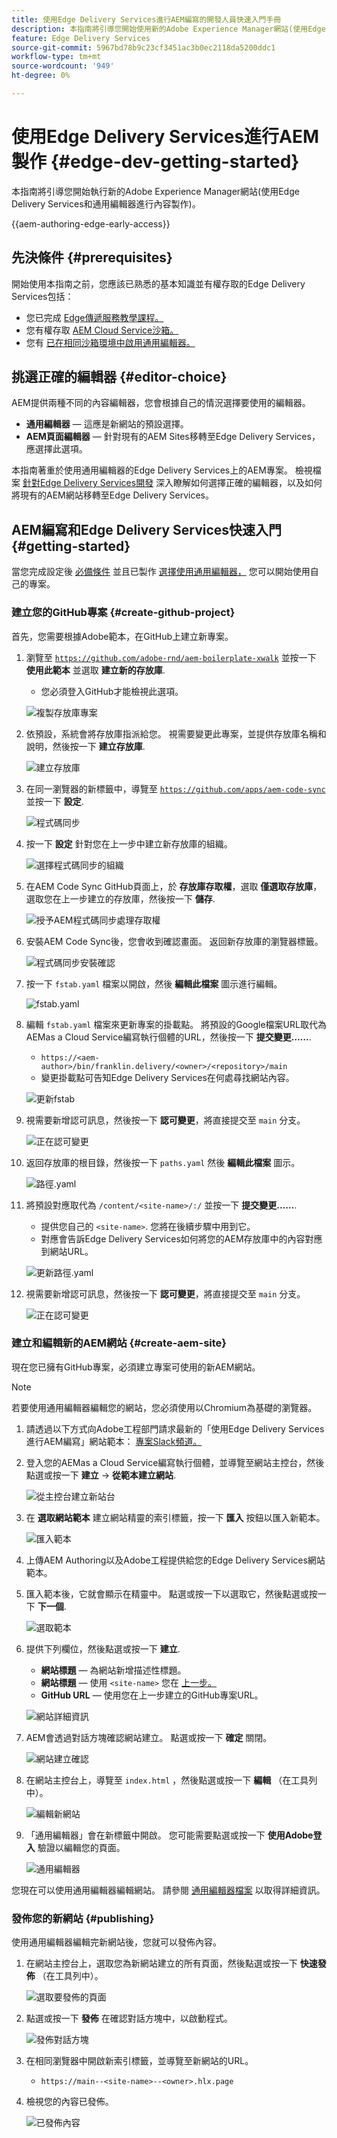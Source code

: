 ```yaml
---
title: 使用Edge Delivery Services進行AEM編寫的開發人員快速入門手冊
description: 本指南將引導您開始使用新的Adobe Experience Manager網站(使用Edge Delivery Services和通用編輯器進行內容製作)
feature: Edge Delivery Services
source-git-commit: 5967bd78b9c23cf3451ac3b0ec2118da5200ddc1
workflow-type: tm+mt
source-wordcount: '949'
ht-degree: 0%

---
```



# 使用Edge Delivery Services進行AEM製作 {#edge-dev-getting-started}

本指南將引導您開始執行新的Adobe Experience Manager網站(使用Edge Delivery Services和通用編輯器進行內容製作)。

{{aem-authoring-edge-early-access}}

## 先決條件 {#prerequisites}

開始使用本指南之前，您應該已熟悉的基本知識並有權存取的Edge Delivery Services包括：

* 您已完成 [Edge傳遞服務教學課程。](/help/edge/developer/tutorial.md)
* 您有權存取 [AEM Cloud Service沙箱。](/help/implementing/cloud-manager/getting-access-to-aem-in-cloud/introduction-sandbox-programs.md)
* 您有 [已在相同沙箱環境中啟用通用編輯器。](/help/implementing/universal-editor/getting-started.md)

## 挑選正確的編輯器 {#editor-choice}

AEM提供兩種不同的內容編輯器，您會根據自己的情況選擇要使用的編輯器。

* **通用編輯器**  — 這應是新網站的預設選擇。
* **AEM頁面編輯器**  — 針對現有的AEM Sites移轉至Edge Delivery Services，應選擇此選項。

本指南著重於使用通用編輯器的Edge Delivery Services上的AEM專案。 檢視檔案 [針對Edge Delivery Services開發](/help/edge/developing.md) 深入瞭解如何選擇正確的編輯器，以及如何將現有的AEM網站移轉至Edge Delivery Services。

## AEM編寫和Edge Delivery Services快速入門 {#getting-started}

當您完成設定後 [必備條件](#prerequisites) 並且已製作 [選擇使用通用編輯器，](#editor-choice) 您可以開始使用自己的專案。

### 建立您的GitHub專案 {#create-github-project}

首先，您需要根據Adobe範本，在GitHub上建立新專案。

1. 瀏覽至 [`https://github.com/adobe-rnd/aem-boilerplate-xwalk`](https://github.com/adobe-rnd/aem-boilerplate-xwalk) 並按一下 **使用此範本** 並選取 **建立新的存放庫**.

   * 您必須登入GitHub才能檢視此選項。

   ![複製存放庫專案](assets/edge-dev-getting-started/use-template-project.png)

1. 依預設，系統會將存放庫指派給您。 視需要變更此專案，並提供存放庫名稱和說明，然後按一下 **建立存放庫**.

   ![建立存放庫](assets/edge-dev-getting-started/create-repo.png)

1. 在同一瀏覽器的新標籤中，導覽至 [`https://github.com/apps/aem-code-sync`](https://github.com/apps/aem-code-sync) 並按一下 **設定**.

   ![程式碼同步](assets/edge-dev-getting-started/configure-code-sync.png)

1. 按一下 **設定** 針對您在上一步中建立新存放庫的組織。

   ![選擇程式碼同步的組織](assets/edge-dev-getting-started/code-sync-org.png)

1. 在AEM Code Sync GitHub頁面上，於 **存放庫存取權**，選取 **僅選取存放庫**，選取您在上一步建立的存放庫，然後按一下 **儲存**.

   ![授予AEM程式碼同步處理存取權](assets/edge-dev-getting-started/grant-code-sync-acces.png)

1. 安裝AEM Code Sync後，您會收到確認畫面。 返回新存放庫的瀏覽器標籤。

   ![程式碼同步安裝確認](assets/edge-dev-getting-started/confirmation.png)

1. 按一下 `fstab.yaml` 檔案以開啟，然後 **編輯此檔案** 圖示進行編輯。

   ![fstab.yaml](assets/edge-dev-getting-started/fstab.png)

1. 編輯 `fstab.yaml` 檔案來更新專案的掛載點。 將預設的Google檔案URL取代為AEMas a Cloud Service編寫執行個體的URL，然後按一下 **提交變更……**.

   * `https://<aem-author>/bin/franklin.delivery/<owner>/<repository>/main`
   * 變更掛載點可告知Edge Delivery Services在何處尋找網站內容。

   ![更新fstab](assets/edge-dev-getting-started/fstab-update.png)

1. 視需要新增認可訊息，然後按一下 **認可變更**，將直接提交至 `main` 分支。

   ![正在認可變更](assets/edge-dev-getting-started/commit-fstab-changes.png)

1. 返回存放庫的根目錄，然後按一下 `paths.yaml` 然後 **編輯此檔案** 圖示。

   ![路徑.yaml](assets/edge-dev-getting-started/paths.png)

1. 將預設對應取代為 `/content/<site-name>/:/` 並按一下 **提交變更……**.

   * 提供您自己的 `<site-name>`. 您將在後續步驟中用到它。
   * 對應會告訴Edge Delivery Services如何將您的AEM存放庫中的內容對應到網站URL。

   ![更新路徑.yaml](assets/edge-dev-getting-started/paths-update.png)

1. 視需要新增認可訊息，然後按一下 **認可變更**，將直接提交至 `main` 分支。

   ![正在認可變更](assets/edge-dev-getting-started/commit-fstab-changes.png)

### 建立和編輯新的AEM網站 {#create-aem-site}

現在您已擁有GitHub專案，必須建立專案可使用的新AEM網站。

>[!NOTE]
>
>若要使用通用編輯器編輯您的網站，您必須使用以Chromium為基礎的瀏覽器。

1. 請透過以下方式向Adobe工程部門請求最新的「使用Edge Delivery Services進行AEM編寫」網站範本： [專案Slack頻道。](/help/edge/docs/slack.md)

1. 登入您的AEMas a Cloud Service編寫執行個體，並導覽至網站主控台，然後點選或按一下 **建立** -> **從範本建立網站**.

   ![從主控台建立新站台](assets/edge-dev-getting-started/create-site-console.png)

1. 在 **選取網站範本** 建立網站精靈的索引標籤，按一下 **匯入** 按鈕以匯入新範本。

   ![匯入範本](assets/edge-dev-getting-started/site-templates.png)

1. 上傳AEM Authoring以及Adobe工程提供給您的Edge Delivery Services網站範本。

1. 匯入範本後，它就會顯示在精靈中。 點選或按一下以選取它，然後點選或按一下 **下一個**.

   ![選取範本](assets/edge-dev-getting-started/select-template.png)

1. 提供下列欄位，然後點選或按一下 **建立**.

   * **網站標題**  — 為網站新增描述性標題。
   * **網站標題**  — 使用 `<site-name>` 您在 [上一步。](#create-github-project)
   * **GitHub URL**  — 使用您在上一步建立的GitHub專案URL。

   ![網站詳細資訊](assets/edge-dev-getting-started/create-site-details.png)

1. AEM會透過對話方塊確認網站建立。 點選或按一下 **確定** 關閉。

   ![網站建立確認](assets/edge-dev-getting-started/site-creation-confirmation.png)

1. 在網站主控台上，導覽至 `index.html` ，然後點選或按一下 **編輯** （在工具列中）。

   ![編輯新網站](assets/edge-dev-getting-started/new-site.png)

1. 「通用編輯器」會在新標籤中開啟。 您可能需要點選或按一下 **使用Adobe登入** 驗證以編輯您的頁面。

   ![通用編輯器](assets/edge-dev-getting-started/universal-editor.png)

您現在可以使用通用編輯器編輯網站。 請參閱 [通用編輯器檔案](/help/implementing/universal-editor/authoring.md) 以取得詳細資訊。

### 發佈您的新網站 {#publishing}

使用通用編輯器編輯完新網站後，您就可以發佈內容。

1. 在網站主控台上，選取您為新網站建立的所有頁面，然後點選或按一下 **快速發佈** （在工具列中）。

   ![選取要發佈的頁面](assets/edge-dev-getting-started/publishing.png)

1. 點選或按一下 **發佈** 在確認對話方塊中，以啟動程式。

   ![發佈對話方塊](assets/edge-dev-getting-started/publish-confirmation.png)

1. 在相同瀏覽器中開啟新索引標籤，並導覽至新網站的URL。

   * `https://main--<site-name>--<owner>.hlx.page`

1. 檢視您的內容已發佈。

   ![已發佈內容](assets/edge-dev-getting-started/published-site.png)
